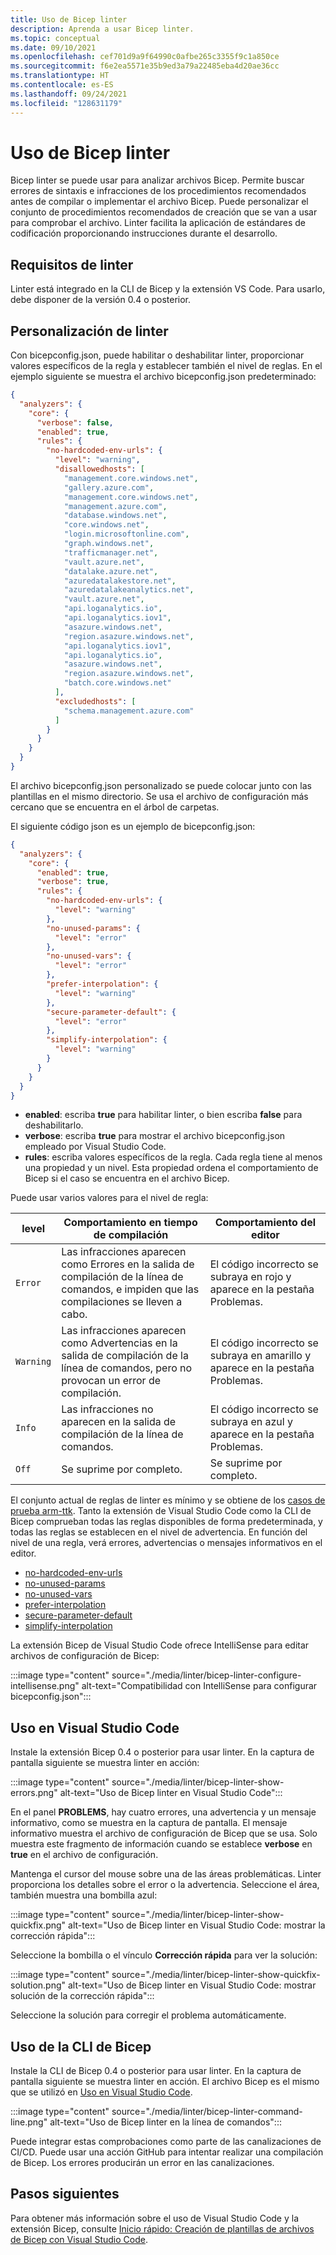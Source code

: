 ```yaml
---
title: Uso de Bicep linter
description: Aprenda a usar Bicep linter.
ms.topic: conceptual
ms.date: 09/10/2021
ms.openlocfilehash: cef701d9a9f64990c0afbe265c3355f9c1a850ce
ms.sourcegitcommit: f6e2ea5571e35b9ed3a79a22485eba4d20ae36cc
ms.translationtype: HT
ms.contentlocale: es-ES
ms.lasthandoff: 09/24/2021
ms.locfileid: "128631179"
---
```

# <a name="use-bicep-linter"></a>Uso de Bicep linter

Bicep linter se puede usar para analizar archivos Bicep. Permite buscar errores de sintaxis e infracciones de los procedimientos recomendados antes de compilar o implementar el archivo Bicep. Puede personalizar el conjunto de procedimientos recomendados de creación que se van a usar para comprobar el archivo. Linter facilita la aplicación de estándares de codificación proporcionando instrucciones durante el desarrollo.

## <a name="linter-requirements"></a>Requisitos de linter

Linter está integrado en la CLI de Bicep y la extensión VS Code. Para usarlo, debe disponer de la versión 0.4 o posterior.

## <a name="customize-linter"></a>Personalización de linter

Con bicepconfig.json, puede habilitar o deshabilitar linter, proporcionar valores específicos de la regla y establecer también el nivel de reglas. En el ejemplo siguiente se muestra el archivo bicepconfig.json predeterminado:

```json
{
  "analyzers": {
    "core": {
      "verbose": false,
      "enabled": true,
      "rules": {
        "no-hardcoded-env-urls": {
          "level": "warning",
          "disallowedhosts": [
            "management.core.windows.net",
            "gallery.azure.com",
            "management.core.windows.net",
            "management.azure.com",
            "database.windows.net",
            "core.windows.net",
            "login.microsoftonline.com",
            "graph.windows.net",
            "trafficmanager.net",
            "vault.azure.net",
            "datalake.azure.net",
            "azuredatalakestore.net",
            "azuredatalakeanalytics.net",
            "vault.azure.net",
            "api.loganalytics.io",
            "api.loganalytics.iov1",
            "asazure.windows.net",
            "region.asazure.windows.net",
            "api.loganalytics.iov1",
            "api.loganalytics.io",
            "asazure.windows.net",
            "region.asazure.windows.net",
            "batch.core.windows.net"
          ],
          "excludedhosts": [
            "schema.management.azure.com"
          ]
        }
      }
    }
  }
}
```

El archivo bicepconfig.json personalizado se puede colocar junto con las plantillas en el mismo directorio. Se usa el archivo de configuración más cercano que se encuentra en el árbol de carpetas.

El siguiente código json es un ejemplo de bicepconfig.json:

```json
{
  "analyzers": {
    "core": {
      "enabled": true,
      "verbose": true,
      "rules": {
        "no-hardcoded-env-urls": {
          "level": "warning"
        },
        "no-unused-params": {
          "level": "error"
        },
        "no-unused-vars": {
          "level": "error"
        },
        "prefer-interpolation": {
          "level": "warning"
        },
        "secure-parameter-default": {
          "level": "error"
        },
        "simplify-interpolation": {
          "level": "warning"
        }
      }
    }
  }
}
```

- **enabled**: escriba **true** para habilitar linter, o bien escriba **false** para deshabilitarlo.
- **verbose**: escriba **true** para mostrar el archivo bicepconfig.json empleado por Visual Studio Code.
- **rules**: escriba valores específicos de la regla. Cada regla tiene al menos una propiedad y un nivel. Esta propiedad ordena el comportamiento de Bicep si el caso se encuentra en el archivo Bicep.

Puede usar varios valores para el nivel de regla:

| **level**  | **Comportamiento en tiempo de compilación** | **Comportamiento del editor** |
|--|--|--|
| `Error` | Las infracciones aparecen como Errores en la salida de compilación de la línea de comandos, e impiden que las compilaciones se lleven a cabo. | El código incorrecto se subraya en rojo y aparece en la pestaña Problemas. |
| `Warning` | Las infracciones aparecen como Advertencias en la salida de compilación de la línea de comandos, pero no provocan un error de compilación. | El código incorrecto se subraya en amarillo y aparece en la pestaña Problemas. |
| `Info` | Las infracciones no aparecen en la salida de compilación de la línea de comandos. | El código incorrecto se subraya en azul y aparece en la pestaña Problemas. |
| `Off` | Se suprime por completo. | Se suprime por completo. |

El conjunto actual de reglas de linter es mínimo y se obtiene de los [casos de prueba arm-ttk](../templates/template-test-cases.md). Tanto la extensión de Visual Studio Code como la CLI de Bicep comprueban todas las reglas disponibles de forma predeterminada, y todas las reglas se establecen en el nivel de advertencia. En función del nivel de una regla, verá errores, advertencias o mensajes informativos en el editor.

- [no-hardcoded-env-urls](./linter-rule-no-hardcoded-environment-urls.md)
- [no-unused-params](./linter-rule-no-unused-parameters.md)
- [no-unused-vars](./linter-rule-no-unused-variables.md)
- [prefer-interpolation](./linter-rule-prefer-interpolation.md)
- [secure-parameter-default](./linter-rule-secure-parameter-default.md)
- [simplify-interpolation](./linter-rule-simplify-interpolation.md)

La extensión Bicep de Visual Studio Code ofrece IntelliSense para editar archivos de configuración de Bicep:

:::image type="content" source="./media/linter/bicep-linter-configure-intellisense.png" alt-text="Compatibilidad con IntelliSense para configurar bicepconfig.json":::

## <a name="use-in-visual-studio-code"></a>Uso en Visual Studio Code

Instale la extensión Bicep 0.4 o posterior para usar linter.  En la captura de pantalla siguiente se muestra linter en acción:

:::image type="content" source="./media/linter/bicep-linter-show-errors.png" alt-text="Uso de Bicep linter en Visual Studio Code":::

En el panel **PROBLEMS**, hay cuatro errores, una advertencia y un mensaje informativo, como se muestra en la captura de pantalla.  El mensaje informativo muestra el archivo de configuración de Bicep que se usa. Solo muestra este fragmento de información cuando se establece **verbose** en **true** en el archivo de configuración.

Mantenga el cursor del mouse sobre una de las áreas problemáticas. Linter proporciona los detalles sobre el error o la advertencia. Seleccione el área, también muestra una bombilla azul:

:::image type="content" source="./media/linter/bicep-linter-show-quickfix.png" alt-text="Uso de Bicep linter en Visual Studio Code: mostrar la corrección rápida":::

Seleccione la bombilla o el vínculo **Corrección rápida** para ver la solución:

:::image type="content" source="./media/linter/bicep-linter-show-quickfix-solution.png" alt-text="Uso de Bicep linter en Visual Studio Code: mostrar solución de la corrección rápida":::

Seleccione la solución para corregir el problema automáticamente.

## <a name="use-in-bicep-cli"></a>Uso de la CLI de Bicep

Instale la CLI de Bicep 0.4 o posterior para usar linter.  En la captura de pantalla siguiente se muestra linter en acción. El archivo Bicep es el mismo que se utilizó en [Uso en Visual Studio Code](#use-in-visual-studio-code).

:::image type="content" source="./media/linter/bicep-linter-command-line.png" alt-text="Uso de Bicep linter en la línea de comandos":::

Puede integrar estas comprobaciones como parte de las canalizaciones de CI/CD. Puede usar una acción GitHub para intentar realizar una compilación de Bicep. Los errores producirán un error en las canalizaciones.

## <a name="next-steps"></a>Pasos siguientes

Para obtener más información sobre el uso de Visual Studio Code y la extensión Bicep, consulte [Inicio rápido: Creación de plantillas de archivos de Bicep con Visual Studio Code](./quickstart-create-bicep-use-visual-studio-code.md).
